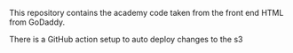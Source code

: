 This repository contains the academy code taken from the front end HTML from GoDaddy.

There is a GitHub action setup to auto deploy changes to the s3